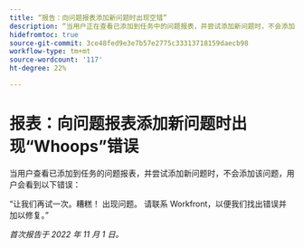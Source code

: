 ```yaml
---
title: “报告：向问题报表添加新问题时出现空错”
description: “当用户正在查看已添加到任务中的问题报表，并尝试添加新问题时，不会添加该问题，并且用户会看到错误。”
hidefromtoc: true
source-git-commit: 3ce48fed9e3e7b57e2775c33313718159daecb98
workflow-type: tm+mt
source-wordcount: '117'
ht-degree: 22%

---
```



# 报表：向问题报表添加新问题时出现“Whoops”错误

当用户查看已添加到任务的问题报表，并尝试添加新问题时，不会添加该问题，用户会看到以下错误：

“让我们再试一次。糟糕！ 出现问题。 请联系 Workfront，以便我们找出错误并加以修复。”

_首次报告于 2022 年 11 月 1 日。_

